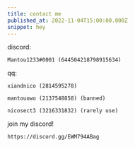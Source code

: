 ```yaml
---
title: contact me
published_at: 2022-11-04T15:00:00.000Z
snippet: hey
---
```

discord:

    Mantou1233#0001 (644504218798915634)

qq:

    xiandnico (2814595278)

    mantouowo (2137548858) (banned)

    nicosect3 (3216331832) (rarely use)

join my discord!

    https://discord.gg/EWM794ABag